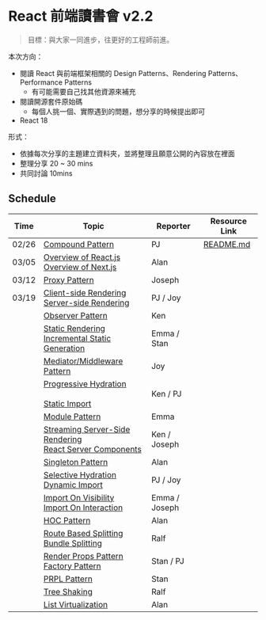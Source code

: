 # React 前端讀書會 v2.2

> 目標：與大家一同進步，往更好的工程師前進。

本次方向：

- 閱讀 React 與前端框架相關的 Design Patterns、Rendering Patterns、Performance Patterns
  - 有可能需要自己找其他資源來補充
- 閱讀開源套件原始碼
  - 每個人挑一個、實際遇到的問題，想分享的時候提出即可
- React 18

形式：

- 依據每次分享的主題建立資料夾，並將整理且願意公開的內容放在裡面
- 整理分享 20 ~ 30 mins
- 共同討論 10mins

## Schedule

| Time  | Topic                                                        | Reporter      | Resource Link                     |
| ----- | ------------------------------------------------------------ | ------------- | --------------------------------- |
| 02/26 | [Compound Pattern](https://www.patterns.dev/posts/compound-pattern/) | PJ            | [README.md](./Compound%20Pattern) |
| 03/05 | [Overview of React.js](https://www.patterns.dev/posts/reactjs/)<br />[Overview of Next.js](https://www.patterns.dev/posts/nextjs/) | Alan          |                                   |
| 03/12 | [Proxy Pattern](https://www.patterns.dev/posts/proxy-pattern/) | Joseph        |                                   |
| 03/19 | [Client-side Rendering](https://www.patterns.dev/posts/client-side-rendering/)<br />[Server-side Rendering](https://www.patterns.dev/posts/server-side-rendering/) | PJ / Joy      |                                   |
|       | [Observer Pattern](https://www.patterns.dev/posts/observer-pattern/) | Ken           |                                   |
|       | [Static Rendering](https://www.patterns.dev/posts/static-rendering/)<br />[Incremental Static Generation](https://www.patterns.dev/posts/incremental-static-rendering/) | Emma / Stan   |                                   |
|       | [Mediator/Middleware Pattern](https://www.patterns.dev/posts/mediator-pattern/) | Joy           |                                   |
|       | [Progressive Hydration](https://www.patterns.dev/posts/progressive-hydration/) <br /><br />[Static Import](https://www.patterns.dev/posts/static-import/) | Ken / PJ      |                                   |
|       | [Module Pattern](https://www.patterns.dev/posts/module-pattern/) | Emma          |                                   |
|       | [Streaming Server-Side Rendering](https://www.patterns.dev/posts/ssr/) <br />[React Server Components](https://www.patterns.dev/posts/react-server-components/) | Ken / Joseph  |                                   |
|       | [Singleton Pattern](https://www.patterns.dev/posts/singleton-pattern/) | Alan          |                                   |
|       | [Selective Hydration](https://www.patterns.dev/posts/react-selective-hydration/)<br />[Dynamic Import](https://www.patterns.dev/posts/dynamic-import/) | PJ / Joy      |                                   |
|       | [Import On Visibility](https://www.patterns.dev/posts/import-on-visibility/)<br />[Import On Interaction](https://www.patterns.dev/posts/import-on-interaction/) | Emma / Joseph |                                   |
|       | [HOC Pattern](https://www.patterns.dev/posts/hoc-pattern/)   | Alan          |                                   |
|       | [Route Based Splitting](https://www.patterns.dev/posts/route-based/)<br />[Bundle Splitting](https://www.patterns.dev/posts/bundle-splitting/) | Ralf          |                                   |
|       | [Render Props Pattern](https://www.patterns.dev/posts/render-props-pattern/)<br />[Factory Pattern](https://www.patterns.dev/posts/factory-pattern/) | Stan / PJ     |                                   |
|       | [PRPL Pattern](https://www.patterns.dev/posts/prpl/)         | Stan          |                                   |
|       | [Tree Shaking](https://www.patterns.dev/posts/tree-shaking/) | Ralf          |                                   |
|       | [List Virtualization](https://www.patterns.dev/posts/virtual-lists/) | Alan          |                                   |

